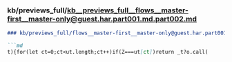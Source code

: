### kb/previews_full/kb__previews_full__flows__master-first__master-only@guest.har.part001.md.part002.md

```md
### kb/previews_full/flows__master-first__master-only@guest.har.part001.md (part 002)

```md
t){for(let ct=0;ct<ut.length;ct++)if(Z===ut[ct])return _t?o.call(
```

```

```
